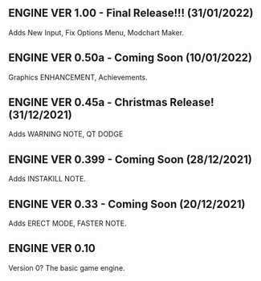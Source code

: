 ## ENGINE VER 1.00 - Final Release!!! (31/01/2022)
Adds New Input, Fix Options Menu, Modchart Maker.

## ENGINE VER 0.50a - Coming Soon (10/01/2022)
Graphics ENHANCEMENT, Achievements.

## ENGINE VER 0.45a - Christmas Release! (31/12/2021)
Adds WARNING NOTE, QT DODGE

## ENGINE VER 0.399 - Coming Soon (28/12/2021)
Adds INSTAKILL NOTE.

## ENGINE VER 0.33 - Coming Soon (20/12/2021)
Adds ERECT MODE, FASTER NOTE.

## ENGINE VER 0.10
Version 0?
The basic game engine.
